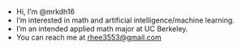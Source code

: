 - Hi, I’m @mrkdh16
- I’m interested in math and artificial intelligence/machine learning.
- I’m an intended applied math major at UC Berkeley.
- You can reach me at rhee3553@gmail.com
